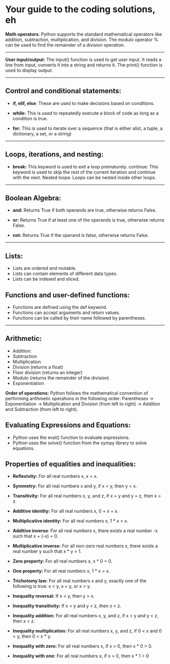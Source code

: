 # Your guide to the coding solutions, eh

**Math operators**: Python supports the standard mathematical operators like addition, subtraction, multiplication, and division. The modulo operator % can be used to find the remainder of a division operation.

---

**User input/output:** The input() function is used to get user input. It reads a line from input, converts it into a string and returns it. The print() function is used to display output.

---

## Control and conditional statements:

- **if, elif, else**: These are used to make decisions based on conditions.
  
- **while:** This is used to repeatedly execute a block of code as long as a condition is true.
  
- **for:** This is used to iterate over a sequence (that is either alist, a tuple, a dictionary, a set, or a string)

---

## Loops, iterations, and nesting:

- **break:** This keyword is used to exit a loop prematurely.
    continue: This keyword is used to skip the rest of the current iteration and continue with the next.
    Nested loops: Loops can be nested inside other loops.

---

## Boolean Algebra:

 - **and:** Returns True if both operands are true, otherwise returns False.
  
- **or:** Returns True if at least one of the operands is true, otherwise returns False.
  
- **not:** Returns True if the operand is false, otherwise returns False.

---

## Lists:
- Lists are ordered and mutable.
- Lists can contain elements of different data types.
- Lists can be indexed and sliced.

## Functions and user-defined functions:

- Functions are defined using the def keyword.
- Functions can accept arguments and return values.
- Functions can be called by their name followed by parentheses.

---

## Arithmetic:

- Addition: 
- Subtraction
- Multiplication
- Division (returns a float)
- Floor division (returns an integer)
- Modulo (returns the remainder of the division)
- Exponentiation

 **Order of operations:** Python follows the mathematical convention of performing arithmetic operations in the following order: Parentheses -> Exponentiation -> Multiplication and Division (from left to right) -> Addition and Subtraction (from left to right).

## Evaluating Expressions and Equations:

- Python uses the eval() function to evaluate expressions.
- Python uses the solve() function from the sympy library to solve equations.

## Properties of equalities and inequalities:

- **Reflexivity:** For all real numbers x, x = x.
  
- **Symmetry:** For all real numbers x and y, if x = y, then y = x.
  
- **Transitivity:** For all real numbers x, y, and z, if x = y and y = z, then x = z.
  
- **Additive identity:** For all real numbers x, 0 + x = x.
  
- **Multiplicative identity:** For all real numbers x, 1 * x = x.
  
- **Additive inverse**: For all real numbers x, there exists a real number -x such that x + (-x) = 0.
  
- **Multiplicative inverse:** For all non-zero real numbers x, there exists a real number y such that x * y = 1.
  
- **Zero property:** For all real numbers x, x * 0 = 0.
  
- **One property:** For all real numbers x, 1 * x = x.
  
- **Trichotomy law:** For all real numbers x and y, exactly one of the following is true: x < y, x = y, or x > y.
  
- **Inequality reversal:** If x < y, then y > x.
  
- **Inequality transitivity:** If x < y and y < z, then x < z.
  
- **Inequality addition:** For all real numbers x, y, and z, if x < y and y < z, then x < z.
  
- **Inequality multiplication:** For all real numbers x, y, and z, if 0 < x and 0 < y, then 0 < x * y.
  
- **Inequality with zero:** For all real numbers x, if x > 0, then x * 0 > 0.
  
- **Inequality with one:** For all real numbers x, if x > 0, then x * 1 > 0
